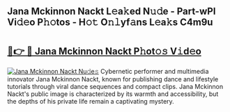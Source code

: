 ## Jana Mckinnon Nackt L𝚎a𝚔ed N𝚞𝚍e - Part-wPl Vi𝚍𝚎o P𝚑𝚘tos - H𝚘𝚝 O𝚗𝚕yf𝚊ns L𝚎a𝚔s C4m9u

# <h2><a href="http://kf62f4.oniu.top/?m=Jana+Mckinnon+Nackt">🔗👉 🔴 Jana Mckinnon Nackt P𝚑ot𝚘𝚜 V𝚒d𝚎o</a></h2>

[![Jana Mckinnon Nackt Nu𝚍e𝚜](https://i.imgur.com/0qMVB7G.gif)](http://kf62f4.oniu.top/?m=Jana+Mckinnon+Nackt)
Cybernetic performer and multimedia innovator Jana Mckinnon Nackt, known for publishing dance and lifestyle tutorials through viral dance sequences and compact clips. Jana Mckinnon Nackt's public image is characterized by its warmth and accessibility, but the depths of his private life remain a captivating mystery.  
